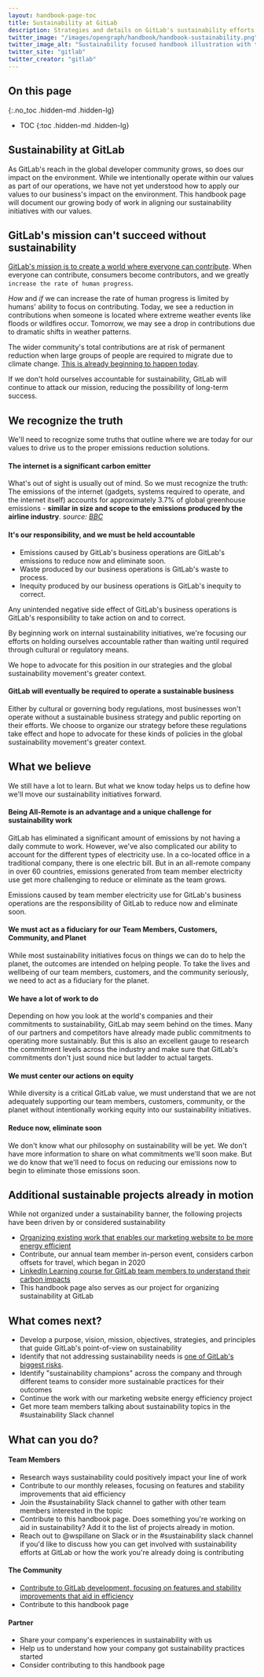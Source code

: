 ```yaml
---
layout: handbook-page-toc
title: Sustainability at GitLab
description: Strategies and details on GitLab's sustainability efforts
twitter_image: "/images/opengraph/handbook/handbook-sustainability.png"
twitter_image_alt: "Sustainability focused handbook illustration with the GitLab Tanuki logo and a globe on the cover of the handbook"
twitter_site: "gitlab"
twitter_creator: "gitlab"
---
```


## On this page
{:.no_toc .hidden-md .hidden-lg}

- TOC
{:toc .hidden-md .hidden-lg}

## Sustainability at GitLab

As GitLab's reach in the global developer community grows, so does our impact on the environment. While we intentionally operate within our values as part of our operations, we have not yet understood how to apply our values to our business's impact on the environment. This handbook page will document our growing body of work in aligning our sustainability initiatives with our values. 

## GitLab's mission can't succeed without sustainability 

[GitLab's mission is to create a world where everyone can contribute](https://about.gitlab.com/company/strategy/#mission). When everyone can contribute, consumers become contributors, and we greatly `increase the rate of human progress`.

_How_ and _if_ we can increase the rate of human progress is limited by humans' ability to focus on contributing. Today, we see a reduction in contributions when someone is located where extreme weather events like floods or wildfires occur. Tomorrow, we may see a drop in contributions due to dramatic shifts in weather patterns. 

The wider community's total contributions are at risk of permanent reduction when large groups of people are required to migrate due to climate change. [This is already beginning to happen today](https://www.nytimes.com/interactive/2020/07/23/magazine/climate-migration.html). 

If we don't hold ourselves accountable for sustainability, GitLab will continue to attack our mission, reducing the possibility of long-term success.

## We recognize the truth

We'll need to recognize some truths that outline where we are today for our values to drive us to the proper emissions reduction solutions.

#### The internet is a significant carbon emitter

What's out of sight is usually out of mind. So we must recognize the truth: The emissions of the internet (gadgets, systems required to operate, and the internet itself) accounts for approximately 3.7% of global greenhouse emissions - **similar in size and scope to the emissions produced by the airline industry**. _source: [BBC](https://www.bbc.com/future/article/20200305-why-your-internet-habits-are-not-as-clean-as-you-think)_

#### It's our responsibility, and we must be held accountable

- Emissions caused by GitLab's business operations are GitLab's emissions to reduce now and eliminate soon.
- Waste produced by our business operations is GitLab's waste to process.
- Inequity produced by our business operations is GitLab's inequity to correct.

Any unintended negative side effect of GitLab's business operations is GitLab's responsibility to take action on and to correct.

By beginning work on internal sustainability initiatives, we're focusing our efforts on holding ourselves accountable rather than waiting until required through cultural or regulatory means.

We hope to advocate for this position in our strategies and the global sustainability movement's greater context.

#### GitLab will eventually be required to operate a sustainable business

Either by cultural or governing body regulations, most businesses won't operate without a sustainable business strategy and public reporting on their efforts. We choose to organize our strategy before these regulations take effect and hope to advocate for these kinds of policies in the global sustainability movement's greater context.

## What we believe

We still have a lot to learn. But what we know today helps us to define how we'll move our sustainability initiatives forward.

#### Being All-Remote is an advantage and a unique challenge for sustainability work
GitLab has eliminated a significant amount of emissions by not having a daily commute to work. However, we've also complicated our ability to account for the different types of electricity use. In a co-located office in a traditional company, there is one electric bill. But in an all-remote company in over 60 countries, emissions generated from team member electricity use get more challenging to reduce or eliminate as the team grows. 

Emissions caused by team member electricity use for GitLab's business operations are the responsibility of GitLab to reduce now and eliminate soon. 

#### We must act as a fiduciary for our Team Members, Customers, Community, and Planet

While most sustainability initiatives focus on things we can do to help the planet, the outcomes are intended on helping people. To take the lives and wellbeing of our team members, customers, and the community seriously, we need to act as a fiduciary for the planet.

#### We have a lot of work to do

Depending on how you look at the world's companies and their commitments to sustainability, GitLab may seem behind on the times. Many of our partners and competitors have already made public commitments to operating more sustainably. But this is also an excellent gauge to research the commitment levels across the industry and make sure that GitLab's commitments don't just sound nice but ladder to actual targets.

#### We must center our actions on equity

While diversity is a critical GitLab value, we must understand that we are not adequately supporting our team members, customers, community, or the planet without intentionally working equity into our sustainability initiatives. 

#### Reduce now, eliminate soon

We don't know what our philosophy on sustainability will be yet. We don't have more information to share on what commitments we'll soon make. But we do know that we'll need to focus on reducing our emissions now to begin to eliminate those emissions soon. 

## Additional sustainable projects already in motion

While not organized under a sustainability banner, the following projects have been driven by or considered sustainability
- [Organizing existing work that enables our marketing website to be more energy efficient](https://gitlab.com/gitlab-com/marketing/inbound-marketing/marketing-website/-/issues/110)
- Contribute, our annual team member in-person event, considers carbon offsets for travel, which began in 2020
- [LinkedIn Learning course for GitLab team members to understand their carbon impacts](https://gitlab.com/gitlab-com/sustainability/-/issues/8)
- This handbook page also serves as our project for organizing sustainability at GitLab

## What comes next?

- Develop a purpose, vision, mission, objectives, strategies, and principles that guide GitLab's point-of-view on sustainability
- Identify that not addressing sustainability needs is [one of GitLab's biggest risks](https://about.gitlab.com/handbook/leadership/biggest-risks/).
- Identify "sustainability champions" across the company and through different teams to consider more sustainable practices for their outcomes
- Continue the work with our marketing website energy efficiency project
- Get more team members talking about sustainability topics in the #sustainability Slack channel

## What can you do?

#### Team Members

- Research ways sustainability could positively impact your line of work
- Contribute to our monthly releases, focusing on features and stability improvements that aid efficiency
- Join the #sustainability Slack channel to gather with other team members interested in the topic
- Contribute to this handbook page. Does something you're working on aid in sustainability? Add it to the list of projects already in motion.
- Reach out to @wspillane on Slack or in the #sustainability slack channel if you'd like to discuss how you can get involved with sustainability efforts at GitLab or how the work you're already doing is contributing

#### The Community 

- [Contribute to GitLab development, focusing on features and stability improvements that aid in efficiency](https://about.gitlab.com/community/contribute/development/)
- Contribute to this handbook page

#### Partner

- Share your company's experiences in sustainability with us
- Help us to understand how your company got sustainability practices started 
- Consider contributing to this handbook page 
